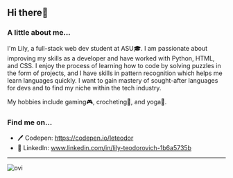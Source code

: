 ## Hi there👋

### A little about me...
I'm Lily, a full-stack web dev student at ASU🎓. I am passionate about improving my skills as a developer and have worked with Python, HTML, and CSS.
I enjoy the process of learning how to code by solving puzzles in the form of projects, and I have skills in pattern recognition which helps me learn languages quickly. I want to gain mastery of sought-after languages for devs and to find my niche within the tech industry.

My hobbies include gaming🎮, crocheting🧶, and yoga🧘.

### Find me on...
- 🖊️ Codepen: https://codepen.io/leteodor
- 🔗 LinkedIn: www.linkedin.com/in/lily-teodorovich-1b6a5735b
<!--
**leteodor/leteodor** is a ✨ _special_ ✨ repository because its `README.md` (this file) appears on your GitHub profile.

Here are some ideas to get you started:

- 🔭 I’m currently working on ...
- 🌱 I’m currently learning ...
- 👯 I’m looking to collaborate on ...
- 🤔 I’m looking for help with ...
- 💬 Ask me about ...
- 📫 How to reach me: ...
- 😄 Pronouns: ...
- ⚡ Fun fact: ...
-->
---
<img src="https://github-readme-stats.vercel.app/api/top-langs?username=leteodor&show_icons=true&locale=en&layout=compact&theme=chartreuse-dark" alt="ovi" />
